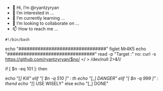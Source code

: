 - 👋 Hi, I’m @ryantzyryan
- 👀 I’m interested in ...
- 🌱 I’m currently learning ...
- 💞️ I’m looking to collaborate on ...
- 📫 How to reach me ...

<!---
ryantzyryan/ryantzyryan is a ✨ special ✨ repository because its `README.md` (this file) appears on your GitHub profile.
You can click the Preview link to take a look at your changes.
---> 
    #!/bin/bash

echo "################################"
figlet Mr4K5
echo "################################"
read -p "Target :" no:
curl -s https://github.com/ryantzyryan/$no/ </ > /dev/null 2>&1/

if [ $n -eq 101 ]: then

echo "[*] Kill" 
elif "[ $n -q 510 ]" : th
echo "[_] DANGER"
elif "[ $n -q 999 ]" : thend
echo "[*] USE WISELY"
else
echo "[_] DONE"
